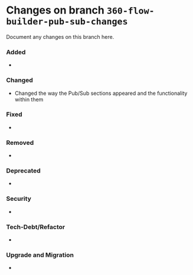 # Changes on branch `360-flow-builder-pub-sub-changes`
Document any changes on this branch here.
### Added
- 

### Changed
- Changed the way the Pub/Sub sections appeared and the functionality within them 

### Fixed
- 

### Removed
- 

### Deprecated
- 

### Security
- 

### Tech-Debt/Refactor
- 

### Upgrade and Migration
- 
